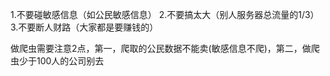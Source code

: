 1.不要碰敏感信息（如公民敏感信息）
2.不要搞太大（别人服务器总流量的1/3）
3.不要断人财路（大家都是要赚钱的）

做爬虫需要注意2点，第一，爬取的公民数据不能卖(敏感信息不爬)，第二，做爬虫少于100人的公司别去